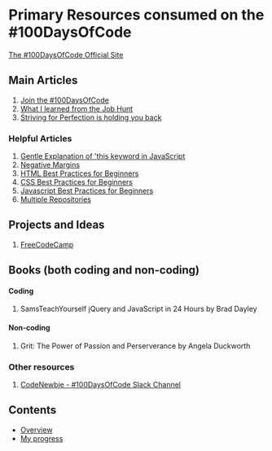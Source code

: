 # Primary Resources consumed on the #100DaysOfCode

[The #100DaysOfCode Official Site](http://100daysofcode.com/)

## Main Articles
1. [Join the #100DaysOfCode](https://medium.freecodecamp.com/join-the-100daysofcode-556ddb4579e4)  
2. [What I learned from the Job Hunt](https://forum.freecodecamp.org/t/i-got-the-job-heres-what-ive-learned-from-the-job-hunt/137709/6) 
3. [Striving for Perfection is holding you back](https://medium.freecodecamp.org/why-striving-for-perfection-might-be-holding-you-back-as-a-newbie-web-developer-6e8ae257751f)

### Helpful Articles
1. [Gentle Explanation of 'this keyword in JavaScript](http://rainsoft.io/gentle-explanation-of-this-in-javascript/)
2. [Negative Margins](http://css-101.org/negative-margin/index.php)
3. [HTML Best Practices for Beginners](https://code.tutsplus.com/tutorials/30-html-best-practices-for-beginners--net-4957)
4. [CSS Best Practices for Beginners](https://code.tutsplus.com/tutorials/30-css-best-practices-for-beginners--net-6741)
5. [Javascript Best Practices for Beginners](https://code.tutsplus.com/tutorials/24-javascript-best-practices-for-beginners--net-5399)
6. [Multiple Repositories](https://softwareengineering.stackexchange.com/questions/206668/using-multiple-git-repositories-instead-of-a-single-one-containing-many-apps-fro3)

## Projects and Ideas
1. [FreeCodeCamp](https://www.freecodecamp.com)

## Books (both coding and non-coding)

#### Coding
1. SamsTeachYourself jQuery and JavaScript in 24 Hours by Brad Dayley

#### Non-coding
1. Grit: The Power of Passion and Perserverance by Angela Duckworth

### Other resources
1. [CodeNewbie - #100DaysOfCode Slack Channel](https://codenewbie.typeform.com/to/uwsWlZ)

## Contents
* [Overview](readme.md)
* [My progress](log.md)
